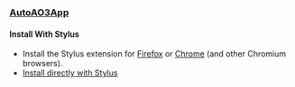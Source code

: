 ### [AutoAO3App](https://autoao3app.firebaseapp.com)

#### Install With Stylus

- Install the Stylus extension for [Firefox](https://addons.mozilla.org/firefox/addon/styl-us/) or [Chrome](https://chrome.google.com/webstore/detail/stylus/clngdbkpkpeebahjckkjfobafhncgmne) (and other Chromium browsers).
- [Install directly with Stylus](https://github.com/dracula/auto-ao3-app/raw/main/autoao3dracula.user.css)
